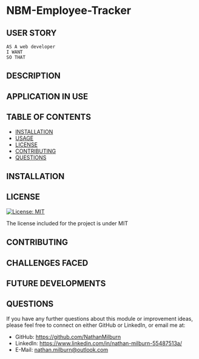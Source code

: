 # NBM-Employee-Tracker

## USER STORY

    AS A web developer
    I WANT 
    SO THAT 

## DESCRIPTION


## APPLICATION IN USE


## TABLE OF CONTENTS

- [INSTALLATION](#installation)
- [USAGE](#usage)
- [LICENSE](#license)
- [CONTRIBUTING](#contributing)
- [QUESTIONS](#questions)

## INSTALLATION


## LICENSE

[![License: MIT](https://img.shields.io/badge/License-MIT-blue.svg)](https://opensource.org/licenses/MIT)

The license included for the project is under MIT

## CONTRIBUTING

## CHALLENGES FACED


## FUTURE DEVELOPMENTS

## QUESTIONS

If you have any further questions about this module or improvement ideas, please feel free to connect on either GitHub or LinkedIn, or email me at:

- GitHub: https://github.com/NathanMilburn
- LinkedIn: https://www.linkedin.com/in/nathan-milburn-55487513a/
- E-Mail: nathan.milburn@outlook.com
